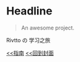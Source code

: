 # Headline

> An awesome project.


Rivtto の 学习之旅

[<<指南](guide)
[<<回到封面](https://rivtto.github.io/rivtto/)